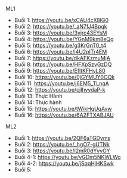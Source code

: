 ML1

- Buổi 1: https://youtu.be/xCAU4cX8lG0
- Buổi 2: https://youtu.be/_aN7fJ4Bpqk
- Buổi 3: https://youtu.be/3yjrc43EYsM
- Buổi 4: https://youtu.be/YGnM9km8eQg
- Buổi 5: https://youtu.be/g3KrGnT0_t4
- Buổi 6: https://youtu.be/i4U2pITr4EM
- Buổi 7: https://youtu.be/dkAFKzmuMjA
- Buổi 8: https://youtu.be/HFXpSzvGzDQ
- Buổi 9: https://youtu.be/EfltKFHyL80
- Buổi 10: https://youtu.be/0jGYMUY0OQk
- Buổi 11: https://youtu.be/j6EM5_TLnqA
- Buổi 12: https://youtu.be/cjIhyydaP-k
- Buổi 13: Thực Hành
- Buổi 14: Thực hành
- Buổi 15: https://youtu.be/tWikHqUqAvw
- Buổi 16: https://youtu.be/6A2FTXABJAU

ML2
- Buổi 1: https://youtu.be/2QF6aTGDyms
- Buổi 2: https://youtu.be/_hgO7-gUTNk
- Buổi 3: https://youtu.be/I2mR0dYvyGY
- Buổi 4-1: https://youtu.be/vGDm5NKWLWo
- Buổi 4-2: https://youtu.be/jSqqHjHKSwk
- Buổi 5: 
